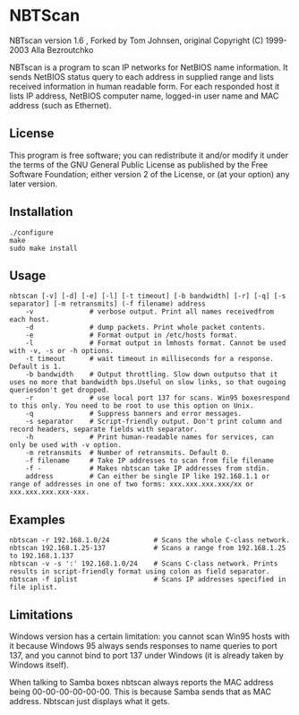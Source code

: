 # NBTScan

NBTscan version 1.6 , Forked by Tom Johnsen, original Copyright (C) 1999-2003 Alla Bezroutchko

NBTscan is a program to scan IP networks for NetBIOS name information. It sends NetBIOS status query to each address in supplied range and lists received information in human readable form. For each responded host it lists IP address, NetBIOS computer name, logged-in user name and MAC address (such as Ethernet).

## License

This program is free software; you can redistribute it and/or modify it under the terms of the GNU General Public License as published by the Free Software Foundation; either version 2 of the License, or (at your option) any later version.

## Installation

```shell
./configure
make
sudo make install
```

## Usage

```shell
nbtscan [-v] [-d] [-e] [-l] [-t timeout] [-b bandwidth] [-r] [-q] [-s separator] [-m retransmits] (-f filename) address
    -v              # verbose output. Print all names receivedfrom each host.
    -d              # dump packets. Print whole packet contents.
    -e              # Format output in /etc/hosts format.
    -l              # Format output in lmhosts format. Cannot be used with -v, -s or -h options.
    -t timeout      # wait timeout in milliseconds for a response. Default is 1.
    -b bandwidth    # Output throttling. Slow down outputso that it uses no more that bandwidth bps.Useful on slow links, so that ougoing queriesdon't get dropped.
    -r              # use local port 137 for scans. Win95 boxesrespond to this only. You need to be root to use this option on Unix.
    -q              # Suppress banners and error messages.
    -s separator    # Script-friendly output. Don't print column and record headers, separate fields with separator.
    -h              # Print human-readable names for services, can only be used with -v option.
    -m retransmits  # Number of retransmits. Default 0.
    -f filename     # Take IP addresses to scan from file filename
    -f -            # Makes nbtscan take IP addresses from stdin.
    address         # Can either be single IP like 192.168.1.1 or range of addresses in one of two forms: xxx.xxx.xxx.xxx/xx or xxx.xxx.xxx.xxx-xxx.
```

## Examples

```shell
nbtscan -r 192.168.1.0/24           # Scans the whole C-class network.
nbtscan 192.168.1.25-137            # Scans a range from 192.168.1.25 to 192.168.1.137
nbtscan -v -s ':' 192.168.1.0/24    # Scans C-class network. Prints results in script-friendly format using colon as field separator.
nbtscan -f iplist                   # Scans IP addresses specified in file iplist.
```

## Limitations

Windows version has a certain limitation: you cannot scan Win95 hosts with it because Windows 95 always sends responses to name queries to port 137, and you cannot bind to port 137 under Windows (it is already taken by Windows itself).

When talking to Samba boxes nbtscan always reports the MAC address being 00-00-00-00-00-00. This is because Samba sends that as MAC address. Nbtscan just displays what it gets.
